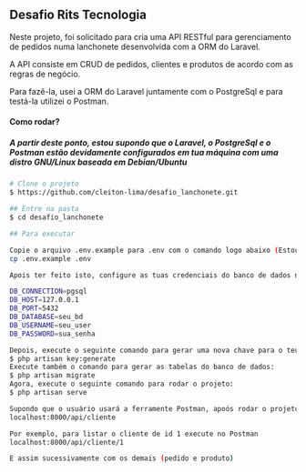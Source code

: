 

## Desafio Rits Tecnologia

Neste projeto, foi solicitado para cria uma API RESTful para gerenciamento de pedidos numa lanchonete desenvolvida com a ORM do Laravel. 

A API consiste em CRUD de pedidos, clientes e produtos de acordo com as regras de negócio.

Para fazê-la, usei a ORM do Laravel juntamente com o PostgreSql e para testá-la utilizei o Postman.

#### Como rodar?

##### A partir deste ponto, estou supondo que o Laravel, o PostgreSql e o Postman estão devidamente configurados em tua máquina com uma distro GNU/Linux baseada em Debian/Ubuntu

```bash
# Clone o projeto
$ https://github.com/cleiton-lima/desafio_lanchonete.git

## Entre na pasta
$ cd desafio_lanchonete

## Para executar

Copie o arquivo .env.example para .env com o comando logo abaixo (Estou supondo que o usuário está em ambiente GNU/LINUX)
cp .env.example .env

Apois ter feito isto, configure as tuas credenciais do banco de dados no .env como no exemplo abaixo

DB_CONNECTION=pgsql
DB_HOST=127.0.0.1
DB_PORT=5432
DB_DATABASE=seu_bd
DB_USERNAME=seu_user
DB_PASSWORD=sua_senha

Depois, execute o seguinte comando para gerar uma nova chave para o teu projeto:
$ php artisan key:generate
Execute também o comando para gerar as tabelas do banco de dados:
$ php artisan migrate
Agora, execute o seguinte comando para rodar o projeto:
$ php artisan serve

Supondo que o usuário usará a ferramente Postman, apoós rodar o projeto insira a seguinte url na dita ferramenta (use para cliente, pedido e produto)
localhost:8000/api/cliente

Por exemplo, para listar o cliente de id 1 execute no Postman
localhost:8000/api/cliente/1

E assim sucessivamente com os demais (pedido e produto)
```


